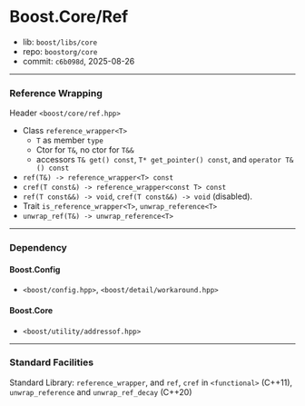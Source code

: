 # Boost.Core/Ref

* lib: `boost/libs/core`
* repo: `boostorg/core`
* commit: `c6b098d`, 2025-08-26

------
### Reference Wrapping

Header `<boost/core/ref.hpp>`

* Class `reference_wrapper<T>`
  * `T` as member `type`
  * Ctor for `T&`, no ctor for `T&&`
  * accessors `T& get() const`, `T* get_pointer() const`, and `operator T&() const`
* `ref(T&) -> reference_wrapper<T> const`
* `cref(T const&) -> reference_wrapper<const T> const`
* `ref(T const&&) -> void`, `cref(T const&&) -> void` (disabled).
* Trait `is_reference_wrapper<T>`, `unwrap_reference<T>`
* `unwrap_ref(T&) -> unwrap_reference<T>`

------
### Dependency

#### Boost.Config

* `<boost/config.hpp>`, `<boost/detail/workaround.hpp>`

#### Boost.Core

* `<boost/utility/addressof.hpp>`

------
### Standard Facilities

Standard Library: `reference_wrapper`, and `ref`, `cref` in `<functional>` (C++11), `unwrap_reference` and `unwrap_ref_decay` (C++20)
